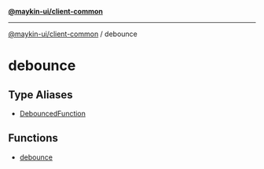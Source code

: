 [**@maykin-ui/client-common**](../README.md)

***

[@maykin-ui/client-common](../README.md) / debounce

# debounce

## Type Aliases

- [DebouncedFunction](type-aliases/DebouncedFunction.md)

## Functions

- [debounce](functions/debounce.md)
